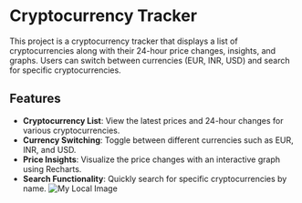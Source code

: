 # Cryptocurrency Tracker

This project is a cryptocurrency tracker that displays a list of cryptocurrencies along with their 24-hour price changes, insights, and graphs. Users can switch between currencies (EUR, INR, USD) and search for specific cryptocurrencies.

## Features

- **Cryptocurrency List**: View the latest prices and 24-hour changes for various cryptocurrencies.
- **Currency Switching**: Toggle between different currencies such as EUR, INR, and USD.
- **Price Insights**: Visualize the price changes with an interactive graph using Recharts.
- **Search Functionality**: Quickly search for specific cryptocurrencies by name.
![My Local Image](./)
